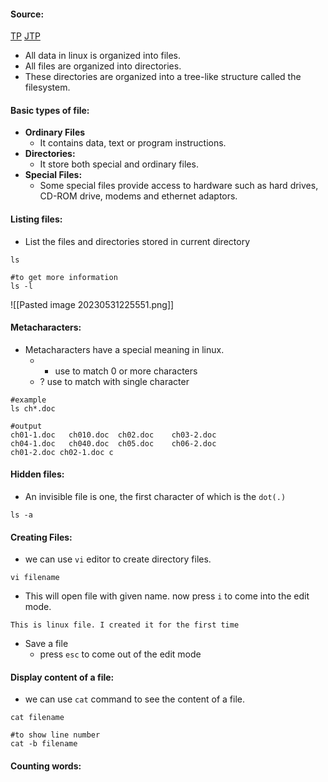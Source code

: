 #### Source:
[TP](https://www.tutorialspoint.com/unix/unix-file-management.htm)
[JTP](https://www.javatpoint.com/linux-files)

* All data in linux is organized into files.
* All files are organized into directories.
* These directories are organized into a tree-like structure called the filesystem.

#### Basic types of file:

* **Ordinary Files**
	* It contains data, text or program instructions.
* **Directories:**
	* It store both special and ordinary files.
* **Special Files:**
	* Some special files provide access to hardware such as hard drives, CD-ROM drive,  modems and ethernet adaptors.


#### Listing files:

* List the files and directories stored in current directory

```
ls

#to get more information
ls -l

```

![[Pasted image 20230531225551.png]]


#### Metacharacters:

* Metacharacters have a special meaning in linux.
	* * use to match 0 or more characters
	* ? use to match with single character

```
#example
ls ch*.doc

#output
ch01-1.doc   ch010.doc  ch02.doc    ch03-2.doc 
ch04-1.doc   ch040.doc  ch05.doc    ch06-2.doc
ch01-2.doc ch02-1.doc c
```


#### Hidden files:

* An invisible file is one, the first character of which is the `dot(.)` 

```
ls -a
```


#### Creating Files:

* we can use `vi` editor to create directory files.

```
vi filename
```

* This will open file with given name. now press `i` to come into the edit mode.

```
This is linux file. I created it for the first time
```

* Save a file
	* press `esc` to come out of the edit mode


#### Display content of a file:

* we can use `cat` command to see the content of a file.

```
cat filename

#to show line number
cat -b filename
```


#### Counting words: